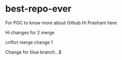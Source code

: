 # best-repo-ever
For POC to know more about Github
Hi Prashant here

Hi changes for 2 merge

cnflict merge change 1

Change for blue branch...$

